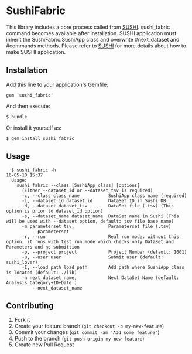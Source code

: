 # SushiFabric

This library includes a core process called from [SUSHI](https://github.com/uzh/sushi). sushi_fabric command becomes available after installation. SUSHI application must inherit the SushiFabric:SushiApp class and overwrite #next_dataset and #commands methods. Please refer to [SUSHI](https://github.com/uzh/sushi) for more details about how to make SUSHI application.

## Installation

Add this line to your application's Gemfile:

    gem 'sushi_fabric'

And then execute:

    $ bundle

Or install it yourself as:

    $ gem install sushi_fabric

## Usage

~~~~
  $ sushi_fabric -h                                                                                       16-05-10 15:37
  Usage: 
    sushi_fabric --class [SushiApp class] [options]
      (Either --dataset_id or --dataset_tsv is required)
      -c, --class class_name           SushiApp class name (required)
      -i, --dataset_id dataset_id      DataSet ID in Sushi DB
      -d, --dataset dataset_tsv        DataSet file (.tsv) (This option is prior to dataset_id option)
      -s, --dataset_name dataset_name  DataSet name in Sushi (This will be used with --dataset option, default: tsv file base name)
      -m parameterset_tsv,             Parameterset file (.tsv)
          --parameterset
      -r, --run                        Real run mode. without this option, it runs with test run mode which checks only DataSet and Parameters and no submittion
      -p, --project project            Project Number (default: 1001)
      -u, --user user                  Submit user (default: sushi_lover)
      -I, --load_path load_path        Add path where SushiApp class is located (default: ./lib)
      -n next_dataset_name,            Next DataSet Name (default: Analysis_Category+ID+Date )
          --next_dataset_name
~~~~

## Contributing

1. Fork it
2. Create your feature branch (`git checkout -b my-new-feature`)
3. Commit your changes (`git commit -am 'Add some feature'`)
4. Push to the branch (`git push origin my-new-feature`)
5. Create new Pull Request
